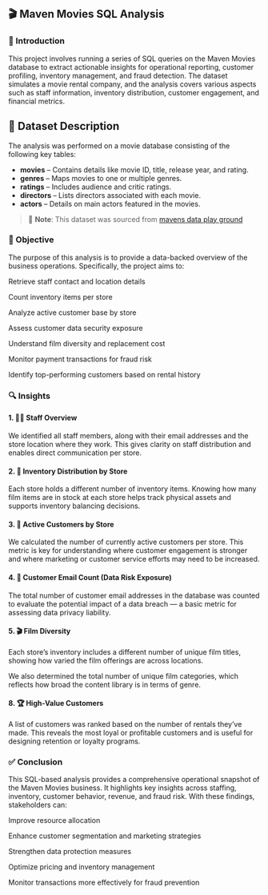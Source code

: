## 🎬 Maven Movies SQL Analysis
### 📝 Introduction
This project involves running a series of SQL queries on the Maven Movies database to extract actionable insights for operational reporting, customer profiling, inventory management, and fraud detection. The dataset simulates a movie rental company, and the analysis covers various aspects such as staff information, inventory distribution, customer engagement, and financial metrics.
## 📂 Dataset Description

The analysis was performed on a movie database consisting of the following key tables:

- **movies** – Contains details like movie ID, title, release year, and rating.
- **genres** – Maps movies to one or multiple genres.
- **ratings** – Includes audience and critic ratings.
- **directors** – Lists directors associated with each movie.
- **actors** – Details on main actors featured in the movies.

> 📌 **Note**: This dataset was sourced from [mavens data play ground](https://mavenanalytics.io/data-playground)

### 🎯 Objective
The purpose of this analysis is to provide a data-backed overview of the business operations. Specifically, the project aims to:

Retrieve staff contact and location details

Count inventory items per store

Analyze active customer base by store

Assess customer data security exposure

Understand film diversity and replacement cost

Monitor payment transactions for fraud risk

Identify top-performing customers based on rental history

### 🔍 Insights
#### 1. 👨‍💼 Staff Overview
We identified all staff members, along with their email addresses and the store location where they work. This gives clarity on staff distribution and enables direct communication per store.

#### 2. 🏪 Inventory Distribution by Store
Each store holds a different number of inventory items. Knowing how many film items are in stock at each store helps track physical assets and supports inventory balancing decisions.

#### 3. 👥 Active Customers by Store
We calculated the number of currently active customers per store. This metric is key for understanding where customer engagement is stronger and where marketing or customer service efforts may need to be increased.

#### 4. 🔐 Customer Email Count (Data Risk Exposure)
The total number of customer email addresses in the database was counted to evaluate the potential impact of a data breach — a basic metric for assessing data privacy liability.

#### 5. 🎬 Film Diversity
Each store’s inventory includes a different number of unique film titles, showing how varied the film offerings are across locations.

We also determined the total number of unique film categories, which reflects how broad the content library is in terms of genre.

#### 8. 🏆 High-Value Customers
A list of customers was ranked based on the number of rentals they’ve made. This reveals the most loyal or profitable customers and is useful for designing retention or loyalty programs.

### ✅ Conclusion
This SQL-based analysis provides a comprehensive operational snapshot of the Maven Movies business. It highlights key insights across staffing, inventory, customer behavior, revenue, and fraud risk. With these findings, stakeholders can:

Improve resource allocation

Enhance customer segmentation and marketing strategies

Strengthen data protection measures

Optimize pricing and inventory management

Monitor transactions more effectively for fraud prevention
